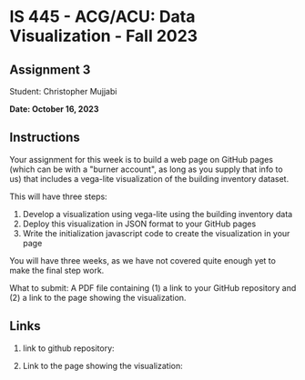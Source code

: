 IS 445 - ACG/ACU: Data Visualization - Fall 2023
===============================================
Assignment 3
-----------------------
Student: Christopher Mujjabi

**Date: October 16, 2023**

## Instructions

Your assignment for this week is to build a web page on GitHub pages (which can be with a "burner account", as long as you supply that info to us) that includes a vega-lite visualization of the building inventory dataset.

This will have three steps:

1. Develop a visualization using vega-lite using the building inventory data
2. Deploy this visualization in JSON format to your GitHub pages
3. Write the initialization javascript code to create the visualization in your page

You will have three weeks, as we have not covered quite enough yet to make the final step work.

What to submit: A PDF file containing (1) a link to your GitHub repository and (2) a link to the page showing the visualization.

## Links
1. link to github repository: 


2. Link to the page showing the visualization:

